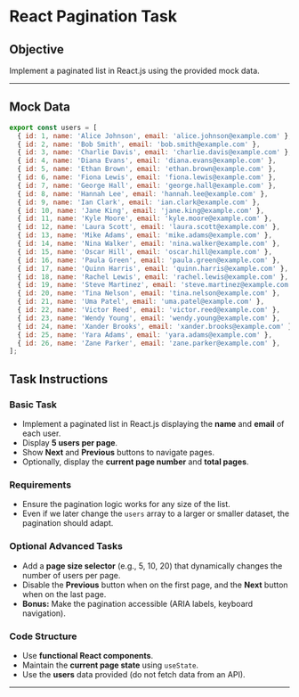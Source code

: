 # React Pagination Task

## Objective
Implement a paginated list in React.js using the provided mock data.

---

## Mock Data

```js
export const users = [
  { id: 1, name: 'Alice Johnson', email: 'alice.johnson@example.com' },
  { id: 2, name: 'Bob Smith', email: 'bob.smith@example.com' },
  { id: 3, name: 'Charlie Davis', email: 'charlie.davis@example.com' },
  { id: 4, name: 'Diana Evans', email: 'diana.evans@example.com' },
  { id: 5, name: 'Ethan Brown', email: 'ethan.brown@example.com' },
  { id: 6, name: 'Fiona Lewis', email: 'fiona.lewis@example.com' },
  { id: 7, name: 'George Hall', email: 'george.hall@example.com' },
  { id: 8, name: 'Hannah Lee', email: 'hannah.lee@example.com' },
  { id: 9, name: 'Ian Clark', email: 'ian.clark@example.com' },
  { id: 10, name: 'Jane King', email: 'jane.king@example.com' },
  { id: 11, name: 'Kyle Moore', email: 'kyle.moore@example.com' },
  { id: 12, name: 'Laura Scott', email: 'laura.scott@example.com' },
  { id: 13, name: 'Mike Adams', email: 'mike.adams@example.com' },
  { id: 14, name: 'Nina Walker', email: 'nina.walker@example.com' },
  { id: 15, name: 'Oscar Hill', email: 'oscar.hill@example.com' },
  { id: 16, name: 'Paula Green', email: 'paula.green@example.com' },
  { id: 17, name: 'Quinn Harris', email: 'quinn.harris@example.com' },
  { id: 18, name: 'Rachel Lewis', email: 'rachel.lewis@example.com' },
  { id: 19, name: 'Steve Martinez', email: 'steve.martinez@example.com' },
  { id: 20, name: 'Tina Nelson', email: 'tina.nelson@example.com' },
  { id: 21, name: 'Uma Patel', email: 'uma.patel@example.com' },
  { id: 22, name: 'Victor Reed', email: 'victor.reed@example.com' },
  { id: 23, name: 'Wendy Young', email: 'wendy.young@example.com' },
  { id: 24, name: 'Xander Brooks', email: 'xander.brooks@example.com' },
  { id: 25, name: 'Yara Adams', email: 'yara.adams@example.com' },
  { id: 26, name: 'Zane Parker', email: 'zane.parker@example.com' },
];
```

## Task Instructions

### Basic Task
- Implement a paginated list in React.js displaying the **name** and **email** of each user.
- Display **5 users per page**.
- Show **Next** and **Previous** buttons to navigate pages.
- Optionally, display the **current page number** and **total pages**.

### Requirements
- Ensure the pagination logic works for any size of the list.
- Even if we later change the `users` array to a larger or smaller dataset, the pagination should adapt.

### Optional Advanced Tasks
- Add a **page size selector** (e.g., 5, 10, 20) that dynamically changes the number of users per page.
- Disable the **Previous** button when on the first page, and the **Next** button when on the last page.
- **Bonus:** Make the pagination accessible (ARIA labels, keyboard navigation).

### Code Structure
- Use **functional React components**.
- Maintain the **current page state** using `useState`.
- Use the **users** data provided (do not fetch data from an API).

---